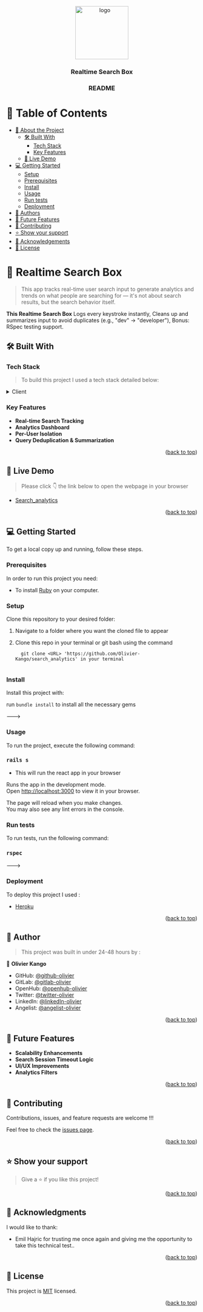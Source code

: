 <a id="readme-top"></a>

<div align="center">

  <img src="https://user-images.githubusercontent.com/108806646/213449106-90ed13d7-c37c-403d-8f1f-0baf224b431f.png" alt="logo" width="140"  height="auto" />
  <br/>

  <h3>Realtime Search Box</h3>
  <h3><b>README</b></h3>

</div>

<!-- TABLE OF CONTENTS -->

# 📗 Table of Contents

- [📖 About the Project](#about-project)
  - [🛠 Built With](#built-with)
    - [Tech Stack](#tech-stack)
    - [Key Features](#key-features)
  - [🚀 Live Demo](#live-demo)
- [💻 Getting Started](#getting-started)
  - [Setup](#setup)
  - [Prerequisites](#prerequisites)
  - [Install](#install)
  - [Usage](#usage)
  - [Run tests](#run-tests)
  - [Deployment](#deployment)
- [👥 Authors](#authors)
- [🔭 Future Features](#future-features)
- [🤝 Contributing](#contributing)
- [⭐️ Show your support](#support)
- [🙏 Acknowledgements](#acknowledgements)
- [📝 License](#license)

<!-- PROJECT DESCRIPTION -->

# 📖 Realtime Search Box <a id="about-project"></a>

>  This app tracks real-time user search input to generate analytics and trends on what people are searching for — it's not about search results, but the search behavior itself.

**This Realtime Search Box** Logs every keystroke instantly, Cleans up and summarizes input to avoid duplicates (e.g., "dev" → "developer"), Bonus: RSpec testing support.

## 🛠 Built With <a id="built-with"></a>

### Tech Stack <a id="tech-stack"></a>

> To build this project I used a tech stack detailed below:

<details>
  <summary>Client</summary>
  <ul>
    <li><a href="https://rubyonrails.org/">Rails</a></li>
    <li><a href="https://developer.mozilla.org/en-US/docs/Web/JavaScript">Vanilla JS</a></li>
  </ul>
</details>

<!-- Features -->

### Key Features <a id="key-features"></a>

- **Real-time Search Tracking**
- **Analytics Dashboard**
- **Per-User Isolation**
- **Query Deduplication & Summarization**

<p align="right">(<a href="#readme-top">back to top</a>)</p>

<!-- LIVE DEMO -->

## 🚀 Live Demo <a id="live-demo"></a>

> Please click 👇 the link below to open the webpage in your browser

- [Search_analytics](https://juice-search-olivier-eba0f53765b4.herokuapp.com/)

<p align="right">(<a href="#readme-top">back to top</a>)</p>

<!-- GETTING STARTED -->

## 💻 Getting Started <a id="getting-started"></a>

To get a local copy up and running, follow these steps.

### Prerequisites

In order to run this project you need:

- To install [Ruby](https://www.ruby-lang.org/en/) on your computer.

### Setup

Clone this repository to your desired folder:

1. Navigate to a folder where you want the cloned file to appear

2. Clone this repo in your terminal or git bash using the command

   ```
     git clone <URL> 'https://github.com/Olivier-Kango/search_analytics' in your terminal
      
   ```

### Install

Install this project with:

run `bundle install` to install all the necessary gems

--->

### Usage

To run the project, execute the following command:

### `rails s`
- This will run the react app in your browser 

Runs the app in the development mode.\
Open [http://localhost:3000](http://localhost:3000) to view it in your browser.

The page will reload when you make changes.\
You may also see any lint errors in the console.

### Run tests

To run tests, run the following command:

### `rspec`
--->

### Deployment

To deploy this project I used :

- [Heroku](https://dashboard.heroku.com/apps/juice-search-olivier)

<p align="right">(<a href="#readme-top">back to top</a>)</p>

<!-- AUTHORS -->

## 👥 Author <a id="authors"></a>

> This project was built in under 24-48 hours by :


👤 **Olivier Kango**

- GitHub: [@github-olivier](https://github.com/Olivier-Kango)
- GitLab: [@gitlab-olivier](https://gitlab.com/olivierkango)
- OpenHub: [@openhub-olivier](https://openhub.net/accounts/Olivier-Kango)
- Twitter: [@twitter-olivier](https://twitter.com/olivierkango1)
- LinkedIn: [@linkedIn-olivier](https://www.linkedin.com/in/olivier-kango/)
- Angelist: [@angelist-olivier](https://angel.co/u/kango-olivier)

<p align="right">(<a href="#readme-top">back to top</a>)</p>

<!-- FUTURE FEATURES -->

## 🔭 Future Features <a id="future-features"></a>

- **Scalability Enhancements**
- **Search Session Timeout Logic**
- **UI/UX Improvements**
- **Analytics Filters**

<p align="right">(<a href="#readme-top">back to top</a>)</p>

<!-- CONTRIBUTING -->

## 🤝 Contributing <a id="contributing"></a>

Contributions, issues, and feature requests are welcome !!!

Feel free to check the [issues page](https://github.com/Olivier-Kango/search_analytics/issues/new).

<p align="right">(<a href="#readme-top">back to top</a>)</p>

<!-- SUPPORT -->

## ⭐️ Show your support <a id="support"></a>

> Give a ⭐ if you like this project!

<p align="right">(<a href="#readme-top">back to top</a>)</p>

<!-- ACKNOWLEDGEMENTS -->

## 🙏 Acknowledgments <a id="acknowledgements"></a>

I would like to thank:

- Emil Hajric for trusting me once again and giving me the opportunity to take this technical test..

<p align="right">(<a href="#readme-top">back to top</a>)</p>

<!-- LICENSE -->

## 📝 License <a id="license"></a>

This project is [MIT](./LICENSE.txt) licensed.

<p align="right">(<a href="#readme-top">back to top</a>)</p>
